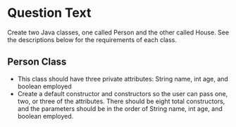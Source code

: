 # Question Text
Create two Java classes, one called Person and the other called House. See the descriptions below for the requirements 
of each class.

## Person Class
    
- This class should have three private attributes: String name, int age, and boolean employed
- Create a default constructor and constructors so the user can pass one, two, or three of the attributes. There should
be eight total constructors, and the parameters should be in the order of String name, int age, and boolean employed.